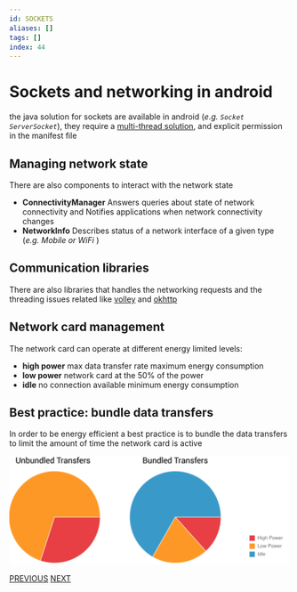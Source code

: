 ```yaml
---
id: SOCKETS
aliases: []
tags: []
index: 44
---
```


# Sockets and networking in android

the java solution for sockets are available in android (*e.g. `Socket` `ServerSocket`*), they require a [multi-thread solution](pages/mobile_systems/android/asynchronous_techniques.md), and explicit permission in the manifest file

## Managing network state

There are also components to interact with the network state

- **ConnectivityManager** Answers queries about state of network connectivity and Notifies applications when network connectivity changes
- **NetworkInfo** Describes status of a network interface of a given type (*e.g. Mobile or WiFi* )

## Communication libraries

There are also libraries that handles the networking requests and the threading issues related like [volley](https://google.github.io/volley/) and [okhttp](https://square.github.io/okhttp/)

## Network card management

The network card can operate at different energy limited levels:

- **high power** max data transfer rate maximum energy consumption
- **low power** network card at the 50% of the power
- **idle** no connection available minimum energy consumption

## Best practice: bundle data transfers

In order to be energy efficient a best practice is to bundle the data transfers to limit the amount of time the network card is active

![](assets/mobile_systems/Pasted%20image%2020240618124220.png)

[PREVIOUS](pages/mobile_systems/android/alarms.md) [NEXT](pages/mobile_systems/iot/iot.md)
